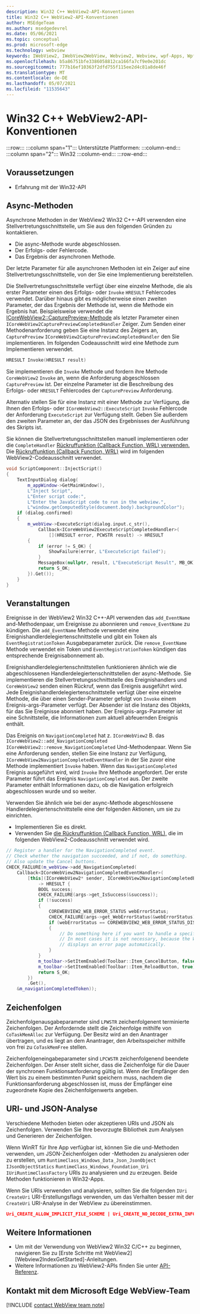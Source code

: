 ```yaml
---
description: Win32 C++ WebView2-API-Konventionen
title: Win32 C++ WebView2-API-Konventionen
author: MSEdgeTeam
ms.author: msedgedevrel
ms.date: 05/06/2021
ms.topic: conceptual
ms.prod: microsoft-edge
ms.technology: webview
keywords: IWebView2, IWebView2WebView, Webview2, Webview, wpf-Apps, Wpf, Microsoft Edge, ICoreWebView2, ICoreWebView2Host, Browsersteuerung, Edge-HTML
ms.openlocfilehash: b5a86751bfe3386058812ca166fa7cf9e0e201dc
ms.sourcegitcommit: 777b16ef10363f2dfd755f115ee2d4c81a8de46f
ms.translationtype: MT
ms.contentlocale: de-DE
ms.lasthandoff: 05/07/2021
ms.locfileid: "11535643"
---
```

# <a name="win32-c-webview2-api-conventions"></a>Win32 C++ WebView2-API-Konventionen  

:::row:::
   :::column span="1":::
      Unterstützte Plattformen:
   :::column-end:::
   :::column span="2":::
      Win32
   :::column-end:::
:::row-end:::  

## <a name="prerequisites"></a>Voraussetzungen  

*   Erfahrung mit der Win32-API  

## <a name="async-methods"></a>Async-Methoden  

Asynchrone Methoden in der WebView2 Win32 C++-API verwenden eine Stellvertretungsschnittstelle, um Sie aus den folgenden Gründen zu kontaktieren.  

*   Die async-Methode wurde abgeschlossen.  
*   Der Erfolgs- oder Fehlercode.  
*   Das Ergebnis der asynchronen Methode.  

Der letzte Parameter für alle asynchronen Methoden ist ein Zeiger auf eine Stellvertretungsschnittstelle, von der Sie eine Implementierung bereitstellen.  

Die Stellvertretungsschnittstelle verfügt über eine einzelne Methode, die als erster Parameter einen des Erfolgs- oder `Invoke` `HRESULT` Fehlercodes verwendet.  Darüber hinaus gibt es möglicherweise einen zweiten Parameter, der das Ergebnis der Methode ist, wenn die Methode ein Ergebnis hat.  Beispielsweise verwendet die [ICoreWebView2::CapturePreview-Methode][Webview2ReferenceWin32Icorewebview2CapturePreview] als letzter Parameter einen `ICoreWebView2CapturePreviewCompletedHandler` Zeiger.  Zum Senden einer Methodenanforderung geben Sie eine Instanz des Zeigers an, `CapturePreview` `ICoreWebView2CapturePreviewCompletedHandler` den Sie implementieren.  Im folgenden Codeausschnitt wird eine Methode zum Implementieren verwendet.  

```cpp
HRESULT Invoke(HRESULT result)
```  

Sie implementieren die `Invoke` Methode und fordern ihre Methode `CoreWebView2` `Invoke` an, wenn die Anforderung abgeschlossen `CapturePreview` ist.  Der einzelne Parameter ist die Beschreibung des Erfolgs- oder `HRESULT` Fehlercodes der `CapturePreview` Anforderung.  

Alternativ stellen Sie für eine Instanz mit einer Methode zur Verfügung, die Ihnen den Erfolgs- oder `ICoreWebView2::ExecuteScript` `Invoke` Fehlercode der Anforderung `ExecuteScript` zur Verfügung stellt.  Geben Sie außerdem den zweiten Parameter an, der das JSON des Ergebnisses der Ausführung des Skripts ist.  

Sie können die Stellvertretungsschnittstellen manuell implementieren oder die `CompleteHandler` [Rückruffunktion (Callback Function, WRL) verwenden.][CppCxWrlCallbackFunction]  Die [Rückruffunktion (Callback Function, WRL)][CppCxWrlCallbackFunction] wird im folgenden WebView2-Codeausschnitt verwendet.  

```cpp
void ScriptComponent::InjectScript()
{
    TextInputDialog dialog(
        m_appWindow->GetMainWindow(),
        L"Inject Script",
        L"Enter script code:",
        L"Enter the JavaScript code to run in the webview.",
        L"window.getComputedStyle(document.body).backgroundColor");
    if (dialog.confirmed)
    {
        m_webView->ExecuteScript(dialog.input.c_str(),
            Callback<ICoreWebView2ExecuteScriptCompletedHandler>(
                [](HRESULT error, PCWSTR result) -> HRESULT
        {
            if (error != S_OK) {
                ShowFailure(error, L"ExecuteScript failed");
            }
            MessageBox(nullptr, result, L"ExecuteScript Result", MB_OK);
            return S_OK;
        }).Get());
    }
}
```  

## <a name="events"></a>Veranstaltungen  

Ereignisse in der WebView2 Win32 C++-API verwenden das `add_EventName` and-Methodenpaar, um Ereignisse zu abonnieren und `remove_EventName` zu kündigen.  Die `add_EventName` Methode verwendet eine Ereignishandlerdelegiertenschnittstelle und gibt ein Token als `EventRegistrationToken` Ausgabeparameter zurück.  Die `remove_EventName` Methode verwendet ein Token und `EventRegistrationToken` kündigen das entsprechende Ereignisabonnement ab.  

Ereignishandlerdelegiertenschnittstellen funktionieren ähnlich wie die abgeschlossenen Handlerdelegiertenschnittstellen der async-Methode.  Sie implementieren die Stellvertretungsschnittstelle des Ereignishandlers und `CoreWebView2` senden einen Rückruf, wenn das Ereignis ausgeführt wird.  Jede Ereignishandlerdelegiertenschnittstelle verfügt über eine einzelne Methode, die über einen Sender-Parameter gefolgt von `Invoke` einem Ereignis-args-Parameter verfügt.  Der Absender ist die Instanz des Objekts, für das Sie Ereignisse abonniert haben.  Der Ereignis-args-Parameter ist eine Schnittstelle, die Informationen zum aktuell abfeuernden Ereignis enthält.  

Das Ereignis on `NavigationCompleted` hat z. `ICoreWebView2` B. das `ICoreWebView2::add_NavigationCompleted` `ICoreWebView2::remove_NavigationCompleted` Und-Methodenpaar.  Wenn Sie eine Anforderung senden, stellen Sie eine Instanz zur Verfügung, `ICoreWebView2NavigationCompletedEventHandler` in der Sie zuvor eine Methode implementiert `Invoke` haben.  Wenn das `NavigationCompleted` Ereignis ausgeführt wird, wird `Invoke` Ihre Methode angefordert.  Der erste Parameter führt das Ereignis `NavigationCompleted` aus.  Der zweite Parameter enthält Informationen dazu, ob die Navigation erfolgreich abgeschlossen wurde und so weiter.  

Verwenden Sie ähnlich wie bei der async-Methode abgeschlossene Handlerdelegiertenschnittstelle eine der folgenden Aktionen, um sie zu einrichten.  

*   Implementieren Sie es direkt.  
*   Verwenden Sie [die Rückruffunktion (Callback Function, WRL),][CppCxWrlCallbackFunction] die im folgenden WebView2-Codeausschnitt verwendet wird.  

<!-- todo:  what is async method completed handler delegate interface?  Is there a shorter name for it?  -->  

```cpp
// Register a handler for the NavigationCompleted event.
// Check whether the navigation succeeded, and if not, do something.
// Also update the Cancel buttons.
CHECK_FAILURE(m_webView->add_NavigationCompleted(
    Callback<ICoreWebView2NavigationCompletedEventHandler>(
        [this](ICoreWebView2* sender, ICoreWebView2NavigationCompletedEventArgs* args)
            -> HRESULT {
            BOOL success;
            CHECK_FAILURE(args->get_IsSuccess(&success));
            if (!success)
            {
                COREWEBVIEW2_WEB_ERROR_STATUS webErrorStatus;
                CHECK_FAILURE(args->get_WebErrorStatus(&webErrorStatus));
                if (webErrorStatus == COREWEBVIEW2_WEB_ERROR_STATUS_DISCONNECTED)
                {
                    // Do something here if you want to handle a specific error case.
                    // In most cases it is not necessary, because the WebView
                    // displays an error page automatically.
                }
            }
            m_toolbar->SetItemEnabled(Toolbar::Item_CancelButton, false);
            m_toolbar->SetItemEnabled(Toolbar::Item_ReloadButton, true);
            return S_OK;
        })
        .Get(),
    &m_navigationCompletedToken));
```  

## <a name="strings"></a>Zeichenfolgen  

Zeichenfolgenausgabeparameter sind `LPWSTR` zeichenfolgenent terminierte Zeichenfolgen.  Der Anfordernde stellt die Zeichenfolge mithilfe von `CoTaskMemAlloc` zur Verfügung.  Der Besitz wird an den Anantrager übertragen, und es liegt an dem Anantrager, den Arbeitsspeicher mithilfe von frei zu `CoTaskMemFree` stellen.  

Zeichenfolgeneingabeparameter sind `LPCWSTR` zeichenfolgenend beendete Zeichenfolgen.  Der Anser stellt sicher, dass die Zeichenfolge für die Dauer der synchronen Funktionsanforderung gültig ist.  Wenn der Empfänger den Wert bis zu einem bestimmten Punkt speichern muss, nachdem die Funktionsanforderung abgeschlossen ist, muss der Empfänger eine zugeordnete Kopie des Zeichenfolgenwerts angeben.  

## <a name="uri-and-json-parsing"></a>URI- und JSON-Analyse  

Verschiedene Methoden bieten oder akzeptieren URIs und JSON als Zeichenfolgen.  Verwenden Sie Ihre bevorzugte Bibliothek zum Analysen und Generieren der Zeichenfolgen.  

Wenn WinRT für Ihre App verfügbar ist, können Sie die und-Methoden verwenden, um JSON-Zeichenfolgen oder -Methoden zu analysieren oder zu erstellen, um `RuntimeClass_Windows_Data_Json_JsonObject` `IJsonObjectStatics` `RuntimeClass_Windows_Foundation_Uri` `IUriRuntimeClassFactory` URIs zu analysieren und zu erzeugen.  Beide Methoden funktionieren in Win32-Apps.  

Wenn Sie URIs verwenden und analysieren, sollten Sie die folgenden `IUri` `CreateUri` URI-Erstellungsflags verwenden, um das Verhalten besser mit der `CreateUri` URI-Analyse in der WebView zu übereinstimmen.  

```json
Uri_CREATE_ALLOW_IMPLICIT_FILE_SCHEME | Uri_CREATE_NO_DECODE_EXTRA_INFO
```  

## <a name="see-also"></a>Weitere Informationen  

*   Um mit der Verwendung von WebView2 Win32 C/C++ zu beginnen, navigieren Sie zu [Erste Schritte mit WebView2][Webview2IndexGetStarted]-Anleitungen.  
*   Weitere Informationen zu WebView2-APIs finden Sie unter [API-Referenz][DotnetApiMicrosoftWebWebview2WpfWebview2].  

## <a name="getting-in-touch-with-the-microsoft-edge-webview-team"></a>Kontakt mit dem Microsoft Edge WebView-Team  

[!INCLUDE [contact WebView team note](../includes/contact-webview-team-note.md)]  

<!-- links -->  

[Webview2GetStartedWin32]: ../get-started/win32.md "Erste Schritte mit WebView2 | Microsoft Docs"  

[Webview2ReferenceWin32Icorewebview2CapturePreview]: /microsoft-edge/webview2/reference/win32/icorewebview2#capturepreview "CapturePreview – Schnittstelle ICoreWebView2 | Microsoft Docs"  

[CppCxWrlCallbackFunction]: /cpp/cppcx/wrl/callback-function-wrl "Rückruffunktion (Callback Function, WRL) | Microsoft Docs"  

[DotnetApiMicrosoftWebWebview2WpfWebview2]: /dotnet/api/microsoft.web.webview2.wpf.webview2 "WebView2-Klasse | Microsoft Docs"  
